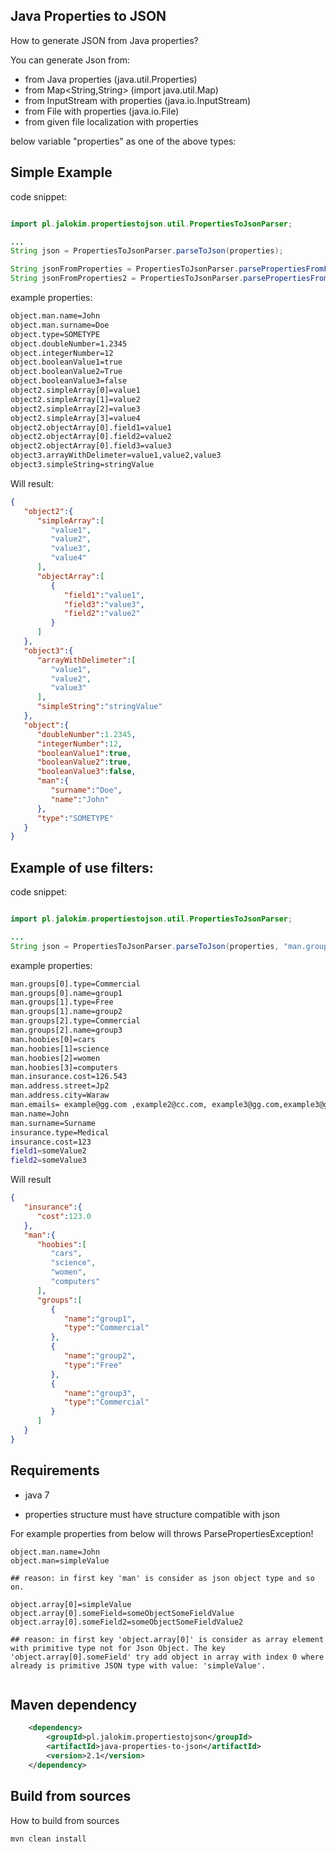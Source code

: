 Java Properties to JSON
---------------------------------------------

How to generate JSON from Java properties?

You can generate Json from:
- from Java properties (java.util.Properties)
- from Map<String,String> (import java.util.Map)
- from InputStream with properties (java.io.InputStream)
- from File with properties (java.io.File)
- from given file localization with properties 

below variable "properties" as one of the above types:

Simple Example
---------------------------------------------
code snippet:
```java

import pl.jalokim.propertiestojson.util.PropertiesToJsonParser;

...
String json = PropertiesToJsonParser.parseToJson(properties);

String jsonFromProperties = PropertiesToJsonParser.parsePropertiesFromFileToJson("/home/user/file.properties");
String jsonFromProperties2 = PropertiesToJsonParser.parsePropertiesFromFileToJson(new File("/home/user/file.properties"));
```

example properties:
```bash
object.man.name=John
object.man.surname=Doe
object.type=SOMETYPE
object.doubleNumber=1.2345
object.integerNumber=12
object.booleanValue1=true
object.booleanValue2=True
object.booleanValue3=false
object2.simpleArray[0]=value1
object2.simpleArray[1]=value2
object2.simpleArray[2]=value3
object2.simpleArray[3]=value4
object2.objectArray[0].field1=value1
object2.objectArray[0].field2=value2
object2.objectArray[0].field3=value3
object3.arrayWithDelimeter=value1,value2,value3
object3.simpleString=stringValue
```

Will result:

```json
{
   "object2":{
      "simpleArray":[
         "value1",
         "value2",
         "value3",
         "value4"
      ],
      "objectArray":[
         {
            "field1":"value1",
            "field3":"value3",
            "field2":"value2"
         }
      ]
   },
   "object3":{
      "arrayWithDelimeter":[
         "value1",
         "value2",
         "value3"
      ],
      "simpleString":"stringValue"
   },
   "object":{
      "doubleNumber":1.2345,
      "integerNumber":12,
      "booleanValue1":true,
      "booleanValue2":true,
      "booleanValue3":false,
      "man":{
         "surname":"Doe",
         "name":"John"
      },
      "type":"SOMETYPE"
   }
}
```
Example of use filters:
---------------------------------------------

code snippet:
```java

import pl.jalokim.propertiestojson.util.PropertiesToJsonParser;

...
String json = PropertiesToJsonParser.parseToJson(properties, "man.groups", "man.hoobies", "insurance.cost");
```

example properties:
```bash
man.groups[0].type=Commercial
man.groups[0].name=group1
man.groups[1].type=Free
man.groups[1].name=group2
man.groups[2].type=Commercial
man.groups[2].name=group3
man.hoobies[0]=cars
man.hoobies[1]=science
man.hoobies[2]=women
man.hoobies[3]=computers
man.insurance.cost=126.543
man.address.street=Jp2
man.address.city=Waraw
man.emails= example@gg.com ,example2@cc.com, example3@gg.com,example3@gg.com
man.name=John
man.surname=Surname
insurance.type=Medical
insurance.cost=123
field1=someValue2
field2=someValue3

```

Will result
```json
{
   "insurance":{
      "cost":123.0
   },
   "man":{
      "hoobies":[
         "cars",
         "science",
         "women",
         "computers"
      ],
      "groups":[
         {
            "name":"group1",
            "type":"Commercial"
         },
         {
            "name":"group2",
            "type":"Free"
         },
         {
            "name":"group3",
            "type":"Commercial"
         }
      ]
   }
}
```

Requirements
---------------------------------------------

- java 7

- properties structure must have structure compatible with json

For example properties from below will throws ParsePropertiesException!
```properties
object.man.name=John
object.man=simpleValue

## reason: in first key 'man' is consider as json object type and so on.

object.array[0]=simpleValue
object.array[0].someField=someObjectSomeFieldValue
object.array[0].someField2=someObjectSomeFieldValue2

## reason: in first key 'object.array[0]' is consider as array element with primitive type not for Json Object. The key 'object.array[0].someField' try add object in array with index 0 where already is primitive JSON type with value: 'simpleValue'.


```
Maven dependency
---------------------------------------------

```xml
    <dependency>
        <groupId>pl.jalokim.propertiestojson</groupId>
        <artifactId>java-properties-to-json</artifactId>
        <version>2.1</version>
    </dependency>
```

Build from sources
---------------------------------------------

How to build from sources
```bash
mvn clean install
```